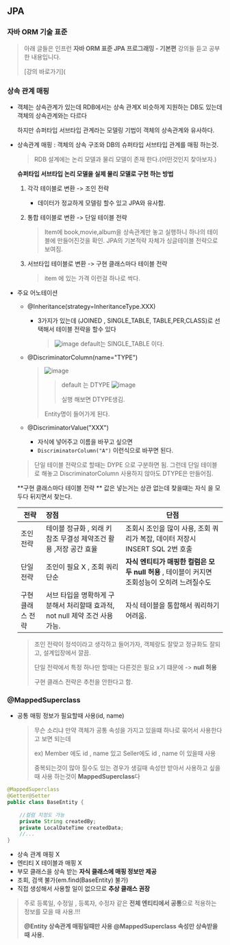 ## JPA

### **자바 ORM 기술 표준**

> 아래 글들은 인프런 **자바 ORM 표준 JPA 프로그래밍 - 기본편** 강의들 듣고 공부한 내용입니다.
>
> [강의 바로가기](

### 상속 관계 매핑

- 객체는 상속관계가 있는데 RDB에서는 상속 관계X 비슷하게 지원하는 DB도 있는데 객체의 상속관계와는 다르다

  하지만 슈퍼타입 서브타입 관계라는 모델링 기법이 객체의 상속관계와 유사하다.

- 상속관계 매핑 : 객체의 상속 구조와 DB의 슈퍼타입 서브타입 관계를 매핑 하는것.

  > RDB 설계에는 논리 모델과 물리 모델이 존재 한다.(어떤것인지 찾아보자.)

  **슈퍼타입 서브타입 논리 모델을 실제 물리 모델로 구현 하는 방법**

   1. 각각 테이블로 변환 -> 조인 전략

      - 데이터가 정교하게 모델링 할수 있고 JPA와 유사함.

   2. 통합 테이블로 변환 -> 단일 테이블 전략

      >Item에 book,movie,album을 상속관계만 놓고 실행하니 하나의 테이블에 만들어진것을 확인.
      >JPA의 기본적략 자체가 싱글테이블 전략으로 보여짐.

   3. 서브타입 테이블로 변환 -> 구현 클래스마다 테이블 전략

      > item 에 있는 가격 이런걸 하나로 싹다.

- 주요 어노테이션

  - @Inheritance(strategy=InheritanceType.XXX)

    - 3가지가 있는데 (JOINED , SINGLE_TABLE, TABLE,PER,CLASS)로 선택해서 테이블 전략을 할수 있다

      > ![image](https://user-images.githubusercontent.com/45530877/135751170-352b8a9e-b566-41e4-938c-c9c220157ac9.png)
      > default는 SINGLE_TABLE 이다.

  - @DiscriminatorColumn(name="TYPE")

    > ![image](https://user-images.githubusercontent.com/45530877/135751187-153db8b6-f408-41c9-8461-8707b15318c9.png)
    >
    > > default 는 DTYPE 
    > > ![image](https://user-images.githubusercontent.com/45530877/135751190-468ce298-0ae2-49bc-85c4-b0ed6cf9fde3.png)
    > >
    > > 실행 해보면 DTYPE생김.
    >
    > Entity명이 들어가게 된다.

  - @DiscriminatorValue("XXX")

    - 자식에 넣어주고 이름을 바꾸고 싶으면
    - `DiscriminatorColumn("A")` 이런식으로 바꾸면 된다.

  > 단일 테이블 전략으로 할때는 DYPE 으로 구분하면 됨. 그런데 단일 테이블로 해놓고 DiscriminatorColumn 사용하지 않아도 DTYPE은 만들어짐.

  **구현 클래스마다 테이블 전략 ** 값은 넣는거는 상관 없는데 찾을떄는 자식 을 모두다 뒤지면서 찾는다.

  | 전략             | 장점                                                         | 단점                                                         |
  | ---------------- | :----------------------------------------------------------- | ------------------------------------------------------------ |
  | 조인 전략        | 테이블 정규화 , 외래 키 참조 무결성 제약조건 활용 ,저장 공간 효율 | 조회시 조인을 많이 사용, 조회 쿼리가 복잡, 데이터 저장시 INSERT SQL 2번 호출 |
  | 단일 전략        | 조인이 필요 X , 조회 쿼리 단순                               | **자식 엔티티가 매핑한 컬럼은 모두 null 허용** , 테이블이 커지면 조회성능이 오히려 느려질수도 |
  | 구현 클래스 전략 | 서브 타입을 명확하게 구분해서 처리할때 효과적, not null 제약 조건 사용 가능. | 자식 테이블을 통합해서 쿼리하기 어려움.                      |

  > 조인 전략이 정석이라고 생각하고 들어가자, 객체랑도 잘맞고 정규화도 잘되고, 설계입장에서 깔끔.
  >
  > 단일 전략에서 특정 하나만 할때는 다른것은 필요 x기 떄문에 -> **null 허용**
  >
  > 구현 클래스 전략은 추천을 안한다고 함.

### @MappedSuperclass

- 공통 매핑 정보가 필요할때 사용(id, name)

  > 무슨 소리냐 만약 객체가 공통 속성을 가지고 있을떄 하나로 묶어서 사용한다고 보면 되는데
  >
  > ex) Member 에도 id , name  있고 Seller에도 id , name 이 있을때 사용
  >
  > 중복되는것이 많아 질수도 있는 경우가 생길때 속성만 받아서 사용하고 싶을때 사용 하는것이 **MappedSuperclass**다

```java
@MappedSuperclass
@Getter@Setter
public class BaseEntity {
	
    //컬럼 지정도 가능
    private String createdBy;
    private LocalDateTime createdData;
    //...
}
```

- 상속 관계 매핑 X 
- 엔티티 X 테이블과 매핑 X
- 부모 클래스을 상속 받는 **자식 클래스에 매핑 정보만 제공**
- 조회, 검색 불가(em.find(BaseEntity) 불가)
- 직접 생성해서 사용할 일이 없으므로 **추상 클래스 권장**

> 주로 등록일, 수정일 , 등록자, 수정자 같은 **전체 엔티티에서 공통**으로 적용하는 정보를 모을 때 사용.!!!
>
> **@Entity 상속관계 매핑일때만 사용 @MappedSuperclass 속성만 상속받을때 사용.**
